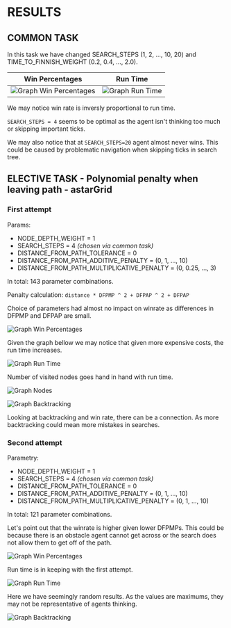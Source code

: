 # RESULTS

## COMMON TASK

In this task we have changed SEARCH_STEPS (1, 2, ..., 10, 20) and TIME_TO_FINNISH_WEIGHT (0.2, 0.4, ..., 2.0).

Win Percentages             |  Run Time
:-------------------------:|:-------------------------:
![Graph Win Percentages](pythonScripts//resultsConc/astarWinPercentages.png)|![Graph Run Time](pythonScripts/resultsConc/astarRunTime.png)

We may notice win rate is inversly proportional to run time.

`SEARCH_STEPS = 4` seems to be optimal as the agent isn't thinking too much or skipping important ticks.

We may also notice that at `SEARCH_STEPS=20` agent almost never wins. This could be caused by problematic navigation when skipping ticks in search tree.

## ELECTIVE TASK - Polynomial penalty when leaving path - astarGrid

### First attempt

Params:
 - NODE_DEPTH_WEIGHT = 1
 - SEARCH_STEPS = 4 *(chosen via common task)*
 - DISTANCE_FROM_PATH_TOLERANCE = 0
 - DISTANCE_FROM_PATH_ADDITIVE_PENALTY = (0, 1, ..., 10)
 - DISTANCE_FROM_PATH_MULTIPLICATIVE_PENALTY = (0, 0.25, ..., 3)

In total: 143 parameter combinations.

Penalty calculation: `distance * DFPMP ^ 2 + DFPAP ^ 2 + DFPAP`

Choice of parameters had almost no impact on winrate as differences in DFPMP and DFPAP are small.

![Graph Win Percentages](pythonScripts//resultsConc/astarGridWinPercentage.png)

Given the graph bellow we may notice that given more expensive costs, the run time increases.

![Graph Run Time](pythonScripts/resultsConc/astarGridRunTime.png)

Number of visited nodes goes hand in hand with run time.

![Graph Nodes](pythonScripts/resultsConc/astarGridNodes.png)

![Graph Backtracking](pythonScripts/resultsConc/astarGridMostBacktracked.png)

Looking at backtracking and win rate, there can be a connection. As more backtracking could mean more mistakes in searches.

### Second attempt

Parametry:
 - NODE_DEPTH_WEIGHT = 1
 - SEARCH_STEPS = 4 *(chosen via common task)*
 - DISTANCE_FROM_PATH_TOLERANCE = 0
 - DISTANCE_FROM_PATH_ADDITIVE_PENALTY = (0, 1, ..., 10)
 - DISTANCE_FROM_PATH_MULTIPLICATIVE_PENALTY = (0, 1, ..., 10)

In total: 121 parameter combinations.

Let's point out that the winrate is higher given lower DFPMPs. This could be because there is an obstacle agent cannot get across or the search does not allow them to get off of the path.

![Graph Win Percentages](pythonScripts//resultsConc/astarGrid2WinPercentage.png)

Run time is in keeping with the first attempt.

![Graph Run Time](pythonScripts/resultsConc/astarGrid2RunTime.png)

Here we have seemingly random results. As the values are maximums, they may not be representative of agents thinking.

![Graph Backtracking](pythonScripts/resultsConc/astarGrid2MostBacktracked.png)
